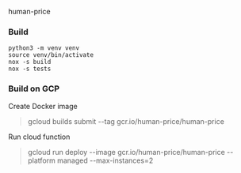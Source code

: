 human-price

### Build

    python3 -m venv venv
    source venv/bin/activate
    nox -s build
    nox -s tests

### Build on GCP

Create Docker image

> gcloud builds submit --tag gcr.io/human-price/human-price

Run cloud function

> gcloud run deploy --image gcr.io/human-price/human-price --platform managed --max-instances=2